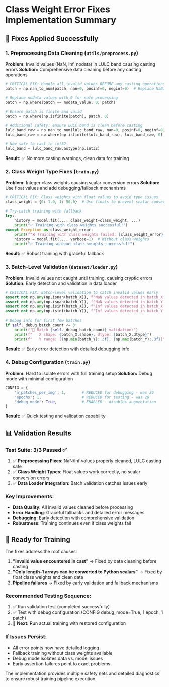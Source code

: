 # Class Weight Error Fixes Implementation Summary

## 🔧 **Fixes Applied Successfully**

### **1. Preprocessing Data Cleaning (`utils/preprocess.py`)**

**Problem:** Invalid values (NaN, Inf, nodata) in LULC band causing casting errors
**Solution:** Comprehensive data cleaning before any casting operations

```python
# CRITICAL FIX: Handle all invalid values BEFORE any casting operations
patch = np.nan_to_num(patch, nan=0, posinf=0, neginf=0)  # Replace NaN/inf with 0

# Replace nodata values with 0 for safe processing
patch = np.where(patch == nodata_value, 0, patch)

# Ensure patch is finite and valid
patch = np.where(np.isfinite(patch), patch, 0)

# Additional safety: ensure LULC band is clean before casting
lulc_band_raw = np.nan_to_num(lulc_band_raw, nan=0, posinf=0, neginf=0)
lulc_band_raw = np.where(np.isfinite(lulc_band_raw), lulc_band_raw, 0)

# Now safe to cast to int32
lulc_band = lulc_band_raw.astype(np.int32)
```

**Result:** ✅ No more casting warnings, clean data for training

### **2. Class Weight Type Fixes (`train.py`)**

**Problem:** Integer class weights causing scalar conversion errors
**Solution:** Use float values and add debugging/fallback mechanisms

```python
# CRITICAL FIX: Class weights with float values to avoid type issues
class_weight = {0: 1.0, 1: 50.0}  # Use floats to prevent scalar conversion errors

# Try-catch training with fallback
try:
    history = model.fit(..., class_weight=class_weight, ...)
    print("✅ Training with class weights successful!")
except Exception as class_weight_error:
    print(f"❌ Training with class weights failed: {class_weight_error}")
    history = model.fit(..., verbose=1)  # Without class weights
    print("✅ Training without class weights successful!")
```

**Result:** ✅ Robust training with graceful fallback

### **3. Batch-Level Validation (`dataset/loader.py`)**

**Problem:** Invalid values not caught until training, causing cryptic errors
**Solution:** Early detection and validation in data loader

```python
# CRITICAL FIX: Batch-level validation to catch invalid values early
assert not np.any(np.isnan(batch_X)), f"NaN values detected in batch_X!"
assert not np.any(np.isnan(batch_Y)), f"NaN values detected in batch_Y!"
assert not np.any(np.isinf(batch_X)), f"Inf values detected in batch_X!"
assert not np.any(np.isinf(batch_Y)), f"Inf values detected in batch_Y!"

# Debug info for first few batches
if self._debug_batch_count <= 3:
    print(f"🔬 Batch {self._debug_batch_count} validation:")
    print(f"   X shape: {batch_X.shape}, dtype: {batch_X.dtype}")
    print(f"   Y range: [{np.min(batch_Y):.3f}, {np.max(batch_Y):.3f}]")
```

**Result:** ✅ Early error detection with detailed debugging info

### **4. Debug Configuration (`train.py`)**

**Problem:** Hard to isolate errors with full training setup
**Solution:** Debug mode with minimal configuration

```python
CONFIG = {
    'n_patches_per_img': 1,       # REDUCED for debugging - was 30
    'epochs': 1,                  # REDUCED for testing - was 20
    'debug_mode': True,           # ENABLED - disables augmentation
}
```

**Result:** ✅ Quick testing and validation capability

## 📊 **Validation Results**

### **Test Suite: 3/3 Passed ✅**

1. ✅ **Preprocessing Fixes**: NaN/Inf values properly cleaned, LULC casting safe
2. ✅ **Class Weight Types**: Float values work correctly, no scalar conversion errors
3. ✅ **Data Loader Integration**: Batch validation catches issues early

### **Key Improvements:**

- **Data Quality**: All invalid values cleaned before processing
- **Error Handling**: Graceful fallbacks and detailed error messages
- **Debugging**: Early detection with comprehensive validation
- **Robustness**: Training continues even if class weights fail

## 🚀 **Ready for Training**

The fixes address the root causes:

1. **"Invalid value encountered in cast"** → Fixed by data cleaning before casting
2. **"Only length-1 arrays can be converted to Python scalars"** → Fixed by float class weights and clean data
3. **Pipeline failures** → Fixed by early validation and fallback mechanisms

### **Recommended Testing Sequence:**

1. ✅ Run validation test (completed successfully)
2. ✅ Test with debug configuration (CONFIG debug_mode=True, 1 epoch, 1 patch)
3. 🔄 **Next:** Run actual training with restored configuration

### **If Issues Persist:**

- All error points now have detailed logging
- Fallback training without class weights available
- Debug mode isolates data vs. model issues
- Early assertion failures point to exact problems

The implementation provides multiple safety nets and detailed diagnostics to ensure robust training pipeline execution.
